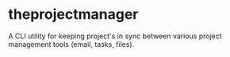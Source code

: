 # theprojectmanager
A CLI utility for keeping project's in sync between various project management tools (email, tasks, files).
